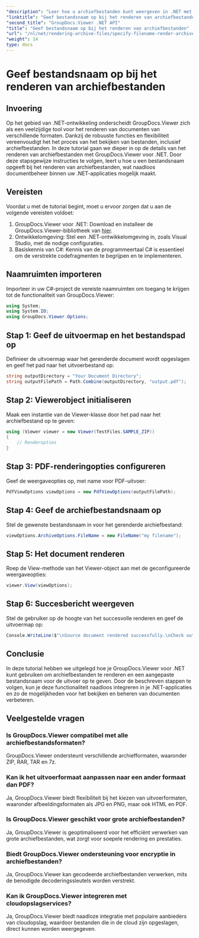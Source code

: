 ```yaml
---
"description": "Leer hoe u archiefbestanden kunt weergeven in .NET met behulp van GroupDocs.Viewer, waarmee u de mogelijkheden voor documentbeheer kunt verbeteren."
"linktitle": "Geef bestandsnaam op bij het renderen van archiefbestanden"
"second_title": "GroupDocs.Viewer .NET API"
"title": "Geef bestandsnaam op bij het renderen van archiefbestanden"
"url": "/nl/net/rendering-archive-files/specify-filename-render-archive/"
"weight": 14
type: docs
---
```

# Geef bestandsnaam op bij het renderen van archiefbestanden

## Invoering
Op het gebied van .NET-ontwikkeling onderscheidt GroupDocs.Viewer zich als een veelzijdige tool voor het renderen van documenten van verschillende formaten. Dankzij de robuuste functies en flexibiliteit vereenvoudigt het het proces van het bekijken van bestanden, inclusief archiefbestanden. In deze tutorial gaan we dieper in op de details van het renderen van archiefbestanden met GroupDocs.Viewer voor .NET. Door deze stapsgewijze instructies te volgen, leert u hoe u een bestandsnaam opgeeft bij het renderen van archiefbestanden, wat naadloos documentbeheer binnen uw .NET-applicaties mogelijk maakt.
## Vereisten
Voordat u met de tutorial begint, moet u ervoor zorgen dat u aan de volgende vereisten voldoet:
1. GroupDocs.Viewer voor .NET: Download en installeer de GroupDocs.Viewer-bibliotheek van [hier](https://releases.groupdocs.com/viewer/net/).
2. Ontwikkelomgeving: Stel een .NET-ontwikkelomgeving in, zoals Visual Studio, met de nodige configuraties.
3. Basiskennis van C#: Kennis van de programmeertaal C# is essentieel om de verstrekte codefragmenten te begrijpen en te implementeren.

## Naamruimten importeren
Importeer in uw C#-project de vereiste naamruimten om toegang te krijgen tot de functionaliteit van GroupDocs.Viewer:
```csharp
using System;
using System.IO;
using GroupDocs.Viewer.Options;
```
## Stap 1: Geef de uitvoermap en het bestandspad op
Definieer de uitvoermap waar het gerenderde document wordt opgeslagen en geef het pad naar het uitvoerbestand op:
```csharp
string outputDirectory = "Your Document Directory";
string outputFilePath = Path.Combine(outputDirectory, "output.pdf");
```
## Stap 2: Viewerobject initialiseren
Maak een instantie van de Viewer-klasse door het pad naar het archiefbestand op te geven:
```csharp
using (Viewer viewer = new Viewer(TestFiles.SAMPLE_ZIP))
{
    // Renderopties
}
```
## Stap 3: PDF-renderingopties configureren
Geef de weergaveopties op, met name voor PDF-uitvoer:
```csharp
PdfViewOptions viewOptions = new PdfViewOptions(outputFilePath);
```
## Stap 4: Geef de archiefbestandsnaam op
Stel de gewenste bestandsnaam in voor het gerenderde archiefbestand:
```csharp
viewOptions.ArchiveOptions.FileName = new FileName("my filename");
```
## Stap 5: Het document renderen
Roep de View-methode van het Viewer-object aan met de geconfigureerde weergaveopties:
```csharp
viewer.View(viewOptions);
```
## Stap 6: Succesbericht weergeven
Stel de gebruiker op de hoogte van het succesvolle renderen en geef de uitvoermap op:
```csharp
Console.WriteLine($"\nSource document rendered successfully.\nCheck output in {outputDirectory}.");
```

## Conclusie
In deze tutorial hebben we uitgelegd hoe je GroupDocs.Viewer voor .NET kunt gebruiken om archiefbestanden te renderen en een aangepaste bestandsnaam voor de uitvoer op te geven. Door de beschreven stappen te volgen, kun je deze functionaliteit naadloos integreren in je .NET-applicaties en zo de mogelijkheden voor het bekijken en beheren van documenten verbeteren.
## Veelgestelde vragen
### Is GroupDocs.Viewer compatibel met alle archiefbestandsformaten?
GroupDocs.Viewer ondersteunt verschillende archiefformaten, waaronder ZIP, RAR, TAR en 7z.
### Kan ik het uitvoerformaat aanpassen naar een ander formaat dan PDF?
Ja, GroupDocs.Viewer biedt flexibiliteit bij het kiezen van uitvoerformaten, waaronder afbeeldingsformaten als JPG en PNG, maar ook HTML en PDF.
### Is GroupDocs.Viewer geschikt voor grote archiefbestanden?
Ja, GroupDocs.Viewer is geoptimaliseerd voor het efficiënt verwerken van grote archiefbestanden, wat zorgt voor soepele rendering en prestaties.
### Biedt GroupDocs.Viewer ondersteuning voor encryptie in archiefbestanden?
Ja, GroupDocs.Viewer kan gecodeerde archiefbestanden verwerken, mits de benodigde decoderingssleutels worden verstrekt.
### Kan ik GroupDocs.Viewer integreren met cloudopslagservices?
Ja, GroupDocs.Viewer biedt naadloze integratie met populaire aanbieders van cloudopslag, waardoor bestanden die in de cloud zijn opgeslagen, direct kunnen worden weergegeven.